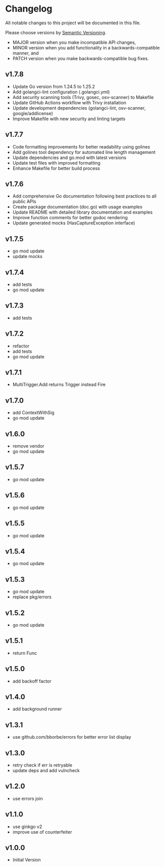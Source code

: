 # Changelog

All notable changes to this project will be documented in this file.

Please choose versions by [Semantic Versioning](http://semver.org/).

* MAJOR version when you make incompatible API changes,
* MINOR version when you add functionality in a backwards-compatible manner, and
* PATCH version when you make backwards-compatible bug fixes.

## v1.7.8
- Update Go version from 1.24.5 to 1.25.2
- Add golangci-lint configuration (.golangci.yml)
- Add security scanning tools (Trivy, gosec, osv-scanner) to Makefile
- Update GitHub Actions workflow with Trivy installation
- Update development dependencies (golangci-lint, osv-scanner, google/addlicense)
- Improve Makefile with new security and linting targets

## v1.7.7

- Code formatting improvements for better readability using golines
- Add golines tool dependency for automated line length management
- Update dependencies and go.mod with latest versions
- Update test files with improved formatting
- Enhance Makefile for better build process

## v1.7.6

- Add comprehensive Go documentation following best practices to all public APIs
- Create package documentation (doc.go) with usage examples 
- Update README with detailed library documentation and examples
- Improve function comments for better godoc rendering
- Update generated mocks (HasCaptureException interface)

## v1.7.5

- go mod update
- update mocks

## v1.7.4

- add tests
- go mod update

## v1.7.3

- add tests

## v1.7.2

- refactor
- add tests
- go mod update

## v1.7.1

- MultiTrigger.Add returns Trigger instead Fire

## v1.7.0

- add ContextWithSig
- go mod update

## v1.6.0

- remove vendor
- go mod update

## v1.5.7

- go mod update

## v1.5.6

- go mod update

## v1.5.5

- go mod update

## v1.5.4

- go mod update

## v1.5.3

- go mod update
- replace pkg/errors

## v1.5.2

- go mod update

## v1.5.1

- return Func

## v1.5.0

- add backoff factor 

## v1.4.0

- add background runner

## v1.3.1

- use github.com/bborbe/errors for better error list display

## v1.3.0

- retry check if err is retryable
- update deps and add vulncheck

## v1.2.0

- use errors join

## v1.1.0

- use ginkgo v2
- improve use of counterfeiter

## v1.0.0

- Initial Version
